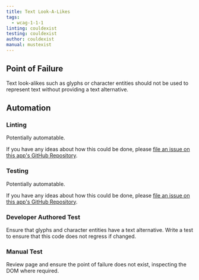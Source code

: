 ```yaml
---
title: Text Look-A-Likes
tags: 
  - wcag-1-1-1
linting: couldexist
testing: couldexist
author: couldexist
manual: mustexist
---
```


## Point of Failure
Text look-alikes such as glyphs or character entities should not be used to represent text without providing a text alternative.

## Automation

### Linting
Potentially automatable.

If you have any ideas about how this could be done, please [file an issue on this app's GitHub Repository](https://github.com/MelSumner/a11y-automation/issues).

### Testing
Potentially automatable. 

If you have any ideas about how this could be done, please [file an issue on this app's GitHub Repository](https://github.com/MelSumner/a11y-automation/issues).

### Developer Authored Test
Ensure that glyphs and character entities have a text alternative. Write a test to ensure that this code does not regress if changed.

### Manual Test
Review page and ensure the point of failure does not exist, inspecting the DOM where required.